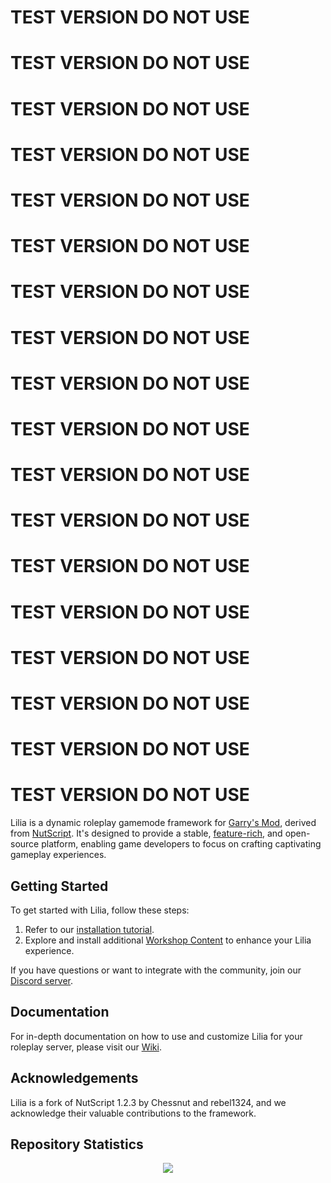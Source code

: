 # TEST VERSION DO NOT USE
# TEST VERSION DO NOT USE
# TEST VERSION DO NOT USE
# TEST VERSION DO NOT USE
# TEST VERSION DO NOT USE
# TEST VERSION DO NOT USE
# TEST VERSION DO NOT USE
# TEST VERSION DO NOT USE
# TEST VERSION DO NOT USE
# TEST VERSION DO NOT USE
# TEST VERSION DO NOT USE
# TEST VERSION DO NOT USE
# TEST VERSION DO NOT USE
# TEST VERSION DO NOT USE
# TEST VERSION DO NOT USE
# TEST VERSION DO NOT USE
# TEST VERSION DO NOT USE
# TEST VERSION DO NOT USE

Lilia is a dynamic roleplay gamemode framework for [Garry's Mod](https://gmod.facepunch.com/), derived from [NutScript](https://github.com/NutScript/NutScript). It's designed to provide a stable, [feature-rich](https://github.com/Lilia-Framework/Lilia/wiki/Features-List), and open-source platform, enabling game developers to focus on crafting captivating gameplay experiences.

## Getting Started

To get started with Lilia, follow these steps:

1. Refer to our [installation tutorial](https://github.com/Lilia-Framework/Lilia/wiki/Installation-Tutorial).
2. Explore and install additional [Workshop Content](https://steamcommunity.com/sharedfiles/filedetails/?id=2959728255) to enhance your Lilia experience.

If you have questions or want to integrate with the community, join our [Discord server](https://discord.gg/jjrhyeuzYV).

## Documentation

For in-depth documentation on how to use and customize Lilia for your roleplay server, please visit our [Wiki](https://github.com/Lilia-Framework/Lilia/wiki).

## Acknowledgements

Lilia is a fork of NutScript 1.2.3 by Chessnut and rebel1324, and we acknowledge their valuable contributions to the framework.

## Repository Statistics

<p align="center">
  <img src="https://repobeats.axiom.co/api/embed/660cce650311f7194a70c7b65fb5e33506950da8.svg">
</p>
